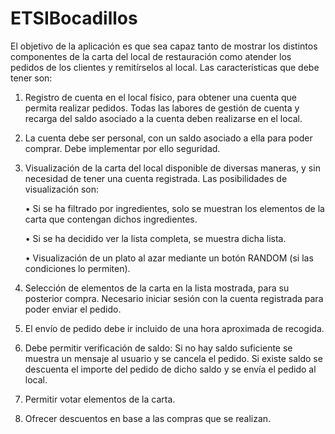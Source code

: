 # ETSIBocadillos
El objetivo de la aplicación es que sea capaz tanto de mostrar los distintos componentes de la carta del local de restauración como atender los pedidos de los clientes y remitírselos al local. Las características que debe tener son:

1.	Registro de cuenta en el local físico, para obtener una cuenta que permita realizar pedidos. Todas las labores de gestión de cuenta y recarga del saldo asociado a la cuenta deben realizarse en el local.

2.	La cuenta debe ser personal, con un saldo asociado a ella para poder comprar. Debe implementar por ello seguridad.

3.	Visualización de la carta del local disponible de diversas maneras, y sin necesidad de tener una cuenta registrada. Las posibilidades de visualización son:

    •	Si se ha filtrado por ingredientes, solo se muestran los elementos de la carta que contengan dichos ingredientes.

    •	Si se ha decidido ver la lista completa, se muestra dicha lista.

    •	Visualización de un plato al azar mediante un botón RANDOM (si las condiciones lo permiten).

4.	Selección de elementos de la carta en la lista mostrada, para su posterior compra. Necesario iniciar sesión con la cuenta registrada para poder enviar el pedido.

5.	El envío de pedido debe ir incluido de una hora aproximada de recogida.

6.	Debe permitir verificación de saldo: Si no hay saldo suficiente se muestra un mensaje al usuario y se cancela el pedido. Si existe saldo se descuenta el importe del pedido de dicho saldo y se envía el pedido al local.

7.	Permitir votar elementos de la carta.

8.	Ofrecer descuentos en base a las compras que se realizan.

